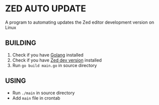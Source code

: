 # ZED AUTO UPDATE
A program to automating updates the Zed editor development version on Linux
## BUILDING
1. Check if you have [Golang](https://go.dev/) installed
2. Check if you have [Zed dev version](https://zed.dev/download) installed
3. Run `go build main.go` in source directory
## USING
- Run `./main` in source directory
- Add `main` file in crontab
